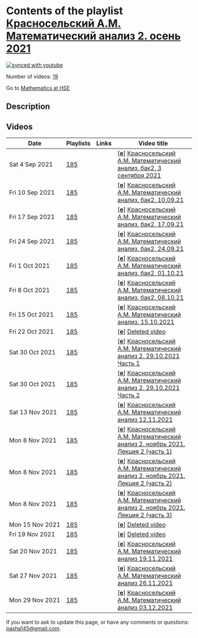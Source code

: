 # Contents of the playlist [Красносельский А.М. Математический анализ 2. осень 2021](https://www.youtube.com/playlist?list=PLq3E5oubNNoAfGdZ-jeXAfETptzDIfgYp)

[![synced with youtube](https://img.shields.io/github/last-commit/mathphysschool/mathphysschool.github.io/autoupdate1?label=synced%20with%20youtube)](https://github.com/mathphysschool/mathphysschool.github.io/commits/autoupdate1)

Number of videos: [19](#videos)

Go to [Mathematics at HSE](../README.md)

## Description



## Videos

|Date|Playlists|Links|Video title|
|---|---|---|---|
| Sat&nbsp;4&nbsp;Sep&nbsp;2021 | [185](../playlists/185 "Красносельский А.М. Математический анализ 2. осень 2021") |  | [[**e**](https://studio.youtube.com/video/0-gkfGZVFH4/edit "Edit")] [Красносельский А.М. Математический анализ, бак2, 3 сентября 2021](https://www.youtube.com/watch?v=0-gkfGZVFH4&list=PLq3E5oubNNoAfGdZ-jeXAfETptzDIfgYp) |
| Fri&nbsp;10&nbsp;Sep&nbsp;2021 | [185](../playlists/185 "Красносельский А.М. Математический анализ 2. осень 2021") |  | [[**e**](https://studio.youtube.com/video/xYSdEQrNhW8/edit "Edit")] [Красносельский А.М. Математический анализ, бак2, 10.09.21](https://www.youtube.com/watch?v=xYSdEQrNhW8&list=PLq3E5oubNNoAfGdZ-jeXAfETptzDIfgYp) |
| Fri&nbsp;17&nbsp;Sep&nbsp;2021 | [185](../playlists/185 "Красносельский А.М. Математический анализ 2. осень 2021") |  | [[**e**](https://studio.youtube.com/video/brbcuaoXZmQ/edit "Edit")] [Красносельский А.М. Математический анализ, бак2, 17.09.21](https://www.youtube.com/watch?v=brbcuaoXZmQ&list=PLq3E5oubNNoAfGdZ-jeXAfETptzDIfgYp) |
| Fri&nbsp;24&nbsp;Sep&nbsp;2021 | [185](../playlists/185 "Красносельский А.М. Математический анализ 2. осень 2021") |  | [[**e**](https://studio.youtube.com/video/jqEziI6L3-k/edit "Edit")] [Красносельский А.М. Математический анализ, бак2, 24.09.21](https://www.youtube.com/watch?v=jqEziI6L3-k&list=PLq3E5oubNNoAfGdZ-jeXAfETptzDIfgYp) |
| Fri&nbsp;1&nbsp;Oct&nbsp;2021 | [185](../playlists/185 "Красносельский А.М. Математический анализ 2. осень 2021") |  | [[**e**](https://studio.youtube.com/video/fD5aBXhwk_M/edit "Edit")] [Красносельский А.М. Математический анализ, бак2, 01.10.21](https://www.youtube.com/watch?v=fD5aBXhwk_M&list=PLq3E5oubNNoAfGdZ-jeXAfETptzDIfgYp) |
| Fri&nbsp;8&nbsp;Oct&nbsp;2021 | [185](../playlists/185 "Красносельский А.М. Математический анализ 2. осень 2021") |  | [[**e**](https://studio.youtube.com/video/DteP_sidw9U/edit "Edit")] [Красносельский А.М. Математический анализ, бак2, 08.10.21](https://www.youtube.com/watch?v=DteP_sidw9U&list=PLq3E5oubNNoAfGdZ-jeXAfETptzDIfgYp) |
| Fri&nbsp;15&nbsp;Oct&nbsp;2021 | [185](../playlists/185 "Красносельский А.М. Математический анализ 2. осень 2021") |  | [[**e**](https://studio.youtube.com/video/l01-bo51jYk/edit "Edit")] [Красносельский А.М. Математический анализ. 15.10.2021](https://www.youtube.com/watch?v=l01-bo51jYk&list=PLq3E5oubNNoAfGdZ-jeXAfETptzDIfgYp) |
| Fri&nbsp;22&nbsp;Oct&nbsp;2021 | [185](../playlists/185 "Красносельский А.М. Математический анализ 2. осень 2021") |  | [[**e**](https://studio.youtube.com/video/UGcShYlsr00/edit "Edit")] [Deleted video](https://www.youtube.com/watch?v=UGcShYlsr00&list=PLq3E5oubNNoAfGdZ-jeXAfETptzDIfgYp "This video is unavailable.") |
| Sat&nbsp;30&nbsp;Oct&nbsp;2021 | [185](../playlists/185 "Красносельский А.М. Математический анализ 2. осень 2021") |  | [[**e**](https://studio.youtube.com/video/aCIM2zrGbOg/edit "Edit")] [Красносельский А.М. Математический анализ 2. 29.10.2021 Часть 1](https://www.youtube.com/watch?v=aCIM2zrGbOg&list=PLq3E5oubNNoAfGdZ-jeXAfETptzDIfgYp) |
| Sat&nbsp;30&nbsp;Oct&nbsp;2021 | [185](../playlists/185 "Красносельский А.М. Математический анализ 2. осень 2021") |  | [[**e**](https://studio.youtube.com/video/PFzI1hXNeiM/edit "Edit")] [Красносельский А.М. Математический анализ 2.  29.10.2021 Часть 2](https://www.youtube.com/watch?v=PFzI1hXNeiM&list=PLq3E5oubNNoAfGdZ-jeXAfETptzDIfgYp) |
| Sat&nbsp;13&nbsp;Nov&nbsp;2021 | [185](../playlists/185 "Красносельский А.М. Математический анализ 2. осень 2021") |  | [[**e**](https://studio.youtube.com/video/7DTlsP-3E3k/edit "Edit")] [Красносельский А.М. Математический анализ 12.11.2021](https://www.youtube.com/watch?v=7DTlsP-3E3k&list=PLq3E5oubNNoAfGdZ-jeXAfETptzDIfgYp) |
| Mon&nbsp;8&nbsp;Nov&nbsp;2021 | [185](../playlists/185 "Красносельский А.М. Математический анализ 2. осень 2021") |  | [[**e**](https://studio.youtube.com/video/XMNbBiJiYWc/edit "Edit")] [Красносельский А.М. Математический анализ 2. ноябрь  2021. Лекция 2 (часть 1)](https://www.youtube.com/watch?v=XMNbBiJiYWc&list=PLq3E5oubNNoAfGdZ-jeXAfETptzDIfgYp) |
| Mon&nbsp;8&nbsp;Nov&nbsp;2021 | [185](../playlists/185 "Красносельский А.М. Математический анализ 2. осень 2021") |  | [[**e**](https://studio.youtube.com/video/sNITl_YfjwY/edit "Edit")] [Красносельский А.М. Математический анализ 2. ноябрь 2021. Лекция 2 (часть 2)](https://www.youtube.com/watch?v=sNITl_YfjwY&list=PLq3E5oubNNoAfGdZ-jeXAfETptzDIfgYp) |
| Mon&nbsp;8&nbsp;Nov&nbsp;2021 | [185](../playlists/185 "Красносельский А.М. Математический анализ 2. осень 2021") |  | [[**e**](https://studio.youtube.com/video/1bg8ixUB7JQ/edit "Edit")] [Красносельский А.М. Математический анализ 2. ноябрь 2021. Лекция 2 (часть 3)](https://www.youtube.com/watch?v=1bg8ixUB7JQ&list=PLq3E5oubNNoAfGdZ-jeXAfETptzDIfgYp) |
| Mon&nbsp;15&nbsp;Nov&nbsp;2021 | [185](../playlists/185 "Красносельский А.М. Математический анализ 2. осень 2021") |  | [[**e**](https://studio.youtube.com/video/wniyMfeAW4o/edit "Edit")] [Deleted video](https://www.youtube.com/watch?v=wniyMfeAW4o&list=PLq3E5oubNNoAfGdZ-jeXAfETptzDIfgYp "This video is unavailable.") |
| Fri&nbsp;19&nbsp;Nov&nbsp;2021 | [185](../playlists/185 "Красносельский А.М. Математический анализ 2. осень 2021") |  | [[**e**](https://studio.youtube.com/video/SLO69Mk-5kE/edit "Edit")] [Deleted video](https://www.youtube.com/watch?v=SLO69Mk-5kE&list=PLq3E5oubNNoAfGdZ-jeXAfETptzDIfgYp "This video is unavailable.") |
| Sat&nbsp;20&nbsp;Nov&nbsp;2021 | [185](../playlists/185 "Красносельский А.М. Математический анализ 2. осень 2021") |  | [[**e**](https://studio.youtube.com/video/nfP4uoYR5i4/edit "Edit")] [Красносельский А.М. Математический анализ 19.11.2021](https://www.youtube.com/watch?v=nfP4uoYR5i4&list=PLq3E5oubNNoAfGdZ-jeXAfETptzDIfgYp) |
| Sat&nbsp;27&nbsp;Nov&nbsp;2021 | [185](../playlists/185 "Красносельский А.М. Математический анализ 2. осень 2021") |  | [[**e**](https://studio.youtube.com/video/gyG3Blup57w/edit "Edit")] [Красносельский А.М. Математический анализ 26.11.2021](https://www.youtube.com/watch?v=gyG3Blup57w&list=PLq3E5oubNNoAfGdZ-jeXAfETptzDIfgYp) |
| Mon&nbsp;29&nbsp;Nov&nbsp;2021 | [185](../playlists/185 "Красносельский А.М. Математический анализ 2. осень 2021") |  | [[**e**](https://studio.youtube.com/video/QlXmGbQeY0Q/edit "Edit")] [Красносельский А.М. Математический анализ 03.12.2021](https://www.youtube.com/watch?v=QlXmGbQeY0Q&list=PLq3E5oubNNoAfGdZ-jeXAfETptzDIfgYp) |


 If you want to ask to update this page, or have any comments or questions: <pasha145@gmail.com>.